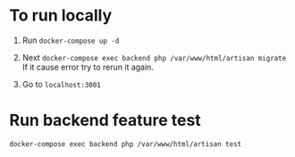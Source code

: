 # To run locally 
1. Run 
`docker-compose up -d`

2. Next 
   `docker-compose exec backend php /var/www/html/artisan migrate`
If it cause error try to rerun it again. 

3. Go to  `localhost:3001`

# Run backend feature test
`docker-compose exec backend php /var/www/html/artisan test`